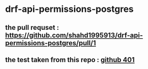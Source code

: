 # drf-api-permissions-postgres
## the pull requset : https://github.com/shahd1995913/drf-api-permissions-postgres/pull/1
## the test taken from this repo : [github 401 ](https://github.com/LTUC/amman-python-401d6/blob/main/class-32/demo/blogapi-permissions/posts/tests.py)
